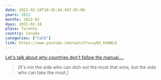 ```yaml
---
date: 2022-02-18T10:45:44.947-05:00
years: 2022
months: 2022-02
days: 2022-02-18
place: Toronto
country: Canada
categories: ["talk"]
link: https://www.youtube.com/watch?v=uy6U_kkHWLQ
---
```

[Let's talk about why countries don't follow the manual....](https://www.youtube.com/watch?v=uy6U_kkHWLQ)

> [It's not the side who can dish out the most that wins, but the side who can take the most.]
